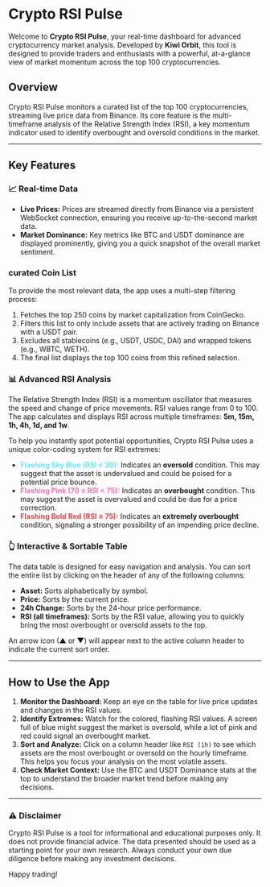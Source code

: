 
# Crypto RSI Pulse

Welcome to **Crypto RSI Pulse**, your real-time dashboard for advanced cryptocurrency market analysis. Developed by **Kiwi Orbit**, this tool is designed to provide traders and enthusiasts with a powerful, at-a-glance view of market momentum across the top 100 cryptocurrencies.

## Overview

Crypto RSI Pulse monitors a curated list of the top 100 cryptocurrencies, streaming live price data from Binance. Its core feature is the multi-timeframe analysis of the Relative Strength Index (RSI), a key momentum indicator used to identify overbought and oversold conditions in the market.

---

## Key Features

### 📈 Real-time Data
- **Live Prices:** Prices are streamed directly from Binance via a persistent WebSocket connection, ensuring you receive up-to-the-second market data.
- **Market Dominance:** Key metrics like BTC and USDT dominance are displayed prominently, giving you a quick snapshot of the overall market sentiment.

###  curated Coin List
To provide the most relevant data, the app uses a multi-step filtering process:
1.  Fetches the top 250 coins by market capitalization from CoinGecko.
2.  Filters this list to only include assets that are actively trading on Binance with a USDT pair.
3.  Excludes all stablecoins (e.g., USDT, USDC, DAI) and wrapped tokens (e.g., WBTC, WETH).
4.  The final list displays the top 100 coins from this refined selection.

### 📊 Advanced RSI Analysis
The Relative Strength Index (RSI) is a momentum oscillator that measures the speed and change of price movements. RSI values range from 0 to 100. The app calculates and displays RSI across multiple timeframes: **5m, 15m, 1h, 4h, 1d, and 1w**.

To help you instantly spot potential opportunities, Crypto RSI Pulse uses a unique color-coding system for RSI extremes:

-   <span style="color: #67e8f9;">**Flashing Sky Blue (RSI ≤ 30):**</span> Indicates an **oversold** condition. This may suggest that the asset is undervalued and could be poised for a potential price bounce.
-   <span style="color: #f472b6;">**Flashing Pink (70 ≤ RSI < 75):**</span> Indicates an **overbought** condition. This may suggest the asset is overvalued and could be due for a price correction.
-   <span style="color: #ef4444; font-weight: bold;">**Flashing Bold Red (RSI ≥ 75):**</span> Indicates an **extremely overbought** condition, signaling a stronger possibility of an impending price decline.

### 👆 Interactive & Sortable Table
The data table is designed for easy navigation and analysis. You can sort the entire list by clicking on the header of any of the following columns:
- **Asset:** Sorts alphabetically by symbol.
- **Price:** Sorts by the current price.
- **24h Change:** Sorts by the 24-hour price performance.
- **RSI (all timeframes):** Sorts by the RSI value, allowing you to quickly bring the most overbought or oversold assets to the top.

An arrow icon (▲ or ▼) will appear next to the active column header to indicate the current sort order.

---

## How to Use the App

1.  **Monitor the Dashboard:** Keep an eye on the table for live price updates and changes in the RSI values.
2.  **Identify Extremes:** Watch for the colored, flashing RSI values. A screen full of blue might suggest the market is oversold, while a lot of pink and red could signal an overbought market.
3.  **Sort and Analyze:** Click on a column header like `RSI (1h)` to see which assets are the most overbought or oversold on the hourly timeframe. This helps you focus your analysis on the most volatile assets.
4.  **Check Market Context:** Use the BTC and USDT Dominance stats at the top to understand the broader market trend before making any decisions.

---

### ⚠️ Disclaimer

Crypto RSI Pulse is a tool for informational and educational purposes only. It does not provide financial advice. The data presented should be used as a starting point for your own research. Always conduct your own due diligence before making any investment decisions.

Happy trading!
